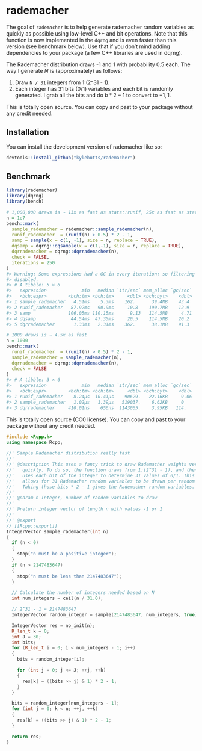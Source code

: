 
<!-- README.md is generated from README.Rmd. Please edit that file -->

# rademacher

<!-- badges: start -->
<!-- badges: end -->

The goal of `rademacher` is to help generate rademacher random variables
as quickly as possible using low-level C++ and bit operations. Note that
this function is now implemented in the `dqrng` and is even faster than
this version (see benchmark below). Use that if you don’t mind adding
dependencies to your package (a few C++ libraries are used in dqrng).

The Rademacher distribution draws -1 and 1 with probability 0.5 each.
The way I generate $N$ is (approximately) as follows:

1.  Draw `N / 31` integers from 1:(2^31 - 1).
2.  Each integer has 31 bits (0/1) variables and each bit is randomly
    generated. I grab all the bits and do $b * 2 - 1$ to convert to
    $-1, 1$.

This is totally open source. You can copy and past to your package
without any credit needed.

## Installation

You can install the development version of rademacher like so:

``` r
devtools::install_github("kylebutts/rademacher")
```

## Benchmark

``` r
library(rademacher)
library(dqrng)
library(bench)

# 1,000,000 draws is ~ 13x as fast as stats::runif, 25x as fast as stats::sample, 3x as fast as dqrng::dqsample
n = 1e7
bench::mark(
  sample_rademacher = rademacher::sample_rademacher(n),
  runif_rademacher  = (runif(n) > 0.5) * 2 - 1,
  samp = sample(x = c(1, -1), size = n, replace = TRUE),
  dqsamp = dqrng::dqsample(x = c(1,-1), size = n, replace = TRUE),
  dqrrademacher = dqrng::dqrrademacher(n),
  check = FALSE, 
  iterations = 250
)
#> Warning: Some expressions had a GC in every iteration; so filtering is
#> disabled.
#> # A tibble: 5 × 6
#>   expression             min   median `itr/sec` mem_alloc `gc/sec`
#>   <bch:expr>        <bch:tm> <bch:tm>     <dbl> <bch:byt>    <dbl>
#> 1 sample_rademacher   4.51ms    5.3ms    162.      39.4MB    43.4 
#> 2 runif_rademacher   87.92ms   90.9ms     10.8    190.7MB    12.9 
#> 3 samp              106.05ms 110.15ms      9.13   114.5MB     4.71
#> 4 dqsamp             44.54ms  47.35ms     20.5    114.5MB    20.2 
#> 5 dqrrademacher       1.33ms   2.31ms    362.      38.1MB    91.3

# 1000 draws is ~ 4.5x as fast
n = 1000
bench::mark(
  runif_rademacher  = (runif(n) > 0.5) * 2 - 1,
  sample_rademacher = sample_rademacher(n),
  dqrrademacher = dqrng::dqrrademacher(n),
  check = FALSE
)
#> # A tibble: 3 × 6
#>   expression             min   median `itr/sec` mem_alloc `gc/sec`
#>   <bch:expr>        <bch:tm> <bch:tm>     <dbl> <bch:byt>    <dbl>
#> 1 runif_rademacher    8.24µs  10.41µs    90629.   22.16KB     9.06
#> 2 sample_rademacher   1.02µs   1.39µs   519037.    6.62KB     0   
#> 3 dqrrademacher     410.01ns    656ns  1143065.    3.95KB   114.
```

This is totally open source (CC0 license). You can copy and past to your
package without any credit needed.

``` cpp
#include <Rcpp.h>
using namespace Rcpp;

//' Sample Rademacher distribution really fast
//'
//' @description This uses a fancy trick to draw Rademacher weights very
//'   quickly. To do so, the function draws from 1:(2^31 - 1), and then
//'   uses each bit of the integer to determine 31 values of 0/1. This
//'   allows for 31 Rademacher random variables to be drawn per random draw.
//'   Taking those bits * 2 - 1 gives the Rademacher random variables.
//'
//' @param n Integer, number of random variables to draw
//'
//' @return integer vector of length n with values -1 or 1
//'
//' @export
// [[Rcpp::export]]
IntegerVector sample_rademacher(int n)
{
  if (n < 0)
  {
    stop("n must be a positive integer");
  }
  if (n > 2147483647)
  {
    stop("n must be less than 2147483647");
  }

  // Calculate the number of integers needed based on N
  int num_integers = ceil(n / 31.0);

  // 2^31 - 1 = 2147483647
  IntegerVector random_integer = sample(2147483647, num_integers, true);

  IntegerVector res = no_init(n);
  R_len_t k = 0;
  int J = 30;
  int bits;
  for (R_len_t i = 0; i < num_integers - 1; i++)
  {
    bits = random_integer[i];

    for (int j = 0; j <= J; ++j, ++k)
    {
      res[k] = ((bits >> j) & 1) * 2 - 1;
    }
  }

  bits = random_integer[num_integers - 1];
  for (int j = 0; k < n; ++j, ++k)
  {
    res[k] = ((bits >> j) & 1) * 2 - 1;
  }

  return res;
}
```
